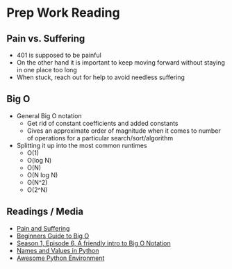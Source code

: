 # Prep Work Reading

## Pain vs. Suffering

* 401 is supposed to be painful
* On the other hand it is important to keep moving forward without staying in one place too long
* When stuck, reach out for help to avoid needless suffering

## Big O

* General Big O notation
  * Get rid of constant coefficients and added constants
  * Gives an approximate order of magnitude when it comes to number of operations for a particular search/sort/algorithm
* Splitting it up into the most common runtimes
  * O(1)
  * O(log N)
  * O(N)
  * O(N log N)
  * O(N^2)
  * O(2^N)

## Readings / Media

* [Pain and Suffering](https://codefellows.github.io/code-401-python-guide/curriculum/class-01/notes/pain_suffering)
* [Beginners Guide to Big O](https://rob-bell.net/2009/06/a-beginners-guide-to-big-o-notation/)
* [Season 1, Episode 6, A friendly intro to Big O Notation](https://www.codenewbie.org/basecs/8)
* [Names and Values in Python](https://www.youtube.com/watch?v=_AEJHKGk9ns)
* [Awesome Python Environment](https://towardsdatascience.com/how-to-setup-an-awesome-python-environment-for-data-science-or-anything-else-35d358cc95d5)
